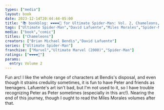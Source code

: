 ```yaml
---
types: ["media"]
layout: book
date: 2023-12-14T20:44:44-05:00
title: "📚 bookblog: ❤️❤️❤️❤️🖤 for Ultimate Spider-Man: Vol. 2, Chameleons, by Brian Michael Bendis and David Lafuente"
tags: ["Ultimate Spider-Man","David Lafuente","Miles Morales","Spider-Man","Brian Michael Bendis"]
media: ["book","comic"]
titles: ["Chameleons"]
creators: ["Brian Michael Bendis","David Lafuente"]
series: ["Ultimate Spider-Man"]
franchise: ["Marvel","Ultimate Marvel (2000)","Spider-Man"]
ratings: ["❤️❤️❤️❤️🖤"]
params:
  entry: Volume 2
---
```


Fun arc! I like the whole range of characters at Bendis's disposal, and even though it strains credulity sometimes, it is fun to have Peter and friends as teenagers. Lafuente's art isn't bad, but I'm not used to it, so I have trouble recognizing Peter as Peter sometimes (especially in this arc!). Nearing the end of this journey, though I ought to read the Miles Morales volumes after that.
